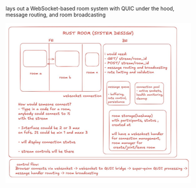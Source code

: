 lays out a WebSocket-based room system with QUIC under the hood, message routing, and room broadcasting


![img](./rust-room.jpeg)

